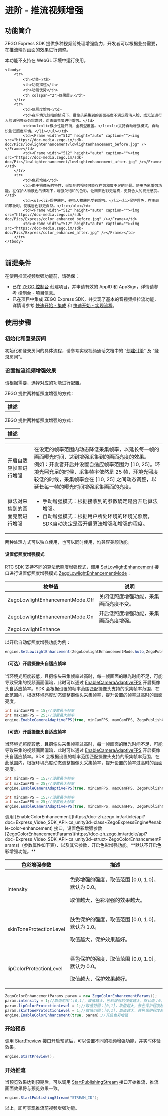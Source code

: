 # 进阶 - 推流视频增强

## 功能简介

ZEGO Express SDK 提供多种视频前处理增强能力，开发者可以根据业务需要，在推流端对画面的效果进行调整。

<Warning title="注意">
本功能不支持在 WebGL 环境中运行使用。
</Warning>

<table>

    <tbody>
        <tr>
            <th>功能</th>
            <th>功能描述</th>
            <th>功能优势</th>
            <th colspan="2">效果展示</th>
        </tr>
        <tr>
            <td>低照度增强</td>
            <td>在环境光较暗的情况下，摄像头采集到的画面亮度不满足看清人脸、或无法进行人脸识别等业务需求时，对画面亮度进行增强。</td>
            <td><ul><li>极小性能开销，全机型覆盖。</li><li>支持自动增强模式，自动识别低照度环境。</li></ul></td>
            <td><Frame width="512" height="auto" caption=""><img src="https://doc-media.zego.im/sdk-doc/Pics/lowlightenhancement/lowlightenhancement_before.jpg" /></Frame></td>
            <td><Frame width="512" height="auto" caption=""><img src="https://doc-media.zego.im/sdk-doc/Pics/lowlightenhancement/lowlightenhancement_after.jpg" /></Frame></td>
        </tr>
        <tr>
            <td>色彩增强</td>
            <td>由于摄像头的特性，采集到的视频可能存在饱和度不足的问题。使用色彩增强功能，在保护人物肤色的情况下，增强欠饱和的色彩，让画面色彩更逼真，更符合人的视觉感受。</td>
            <td><ul><li>保护肤色，避免人物肤色受到增强。</li><li>保护唇色，在美颜和带妆时，使嘴唇色彩更自然。</li></ul></td>
            <td><Frame width="512" height="auto" caption=""><img src="https://doc-media.zego.im/sdk-doc/Pics/Express/color_enhanced_before.jpg" /></Frame></td>
            <td><Frame width="512" height="auto" caption=""><img src="https://doc-media.zego.im/sdk-doc/Pics/Express/color_enhanced_after.jpg" /></Frame></td>
        </tr>
    </tbody>
</table>



## 前提条件

在使用推流视频增强功能前，请确保：

- 已在 [ZEGO 控制台](https://console.zego.im) 创建项目，并申请有效的 AppID 和 AppSign，详情请参考 [控制台 - 项目信息](/console/project-info)。
- 已在项目中集成 ZEGO Express SDK，并实现了基本的音视频推拉流功能，详情请参考 [快速开始 - 集成](https://doc-zh.zego.im/article/21098) 和 [快速开始 - 实现流程](https://doc-zh.zego.im/article/21035)。

## 使用步骤

### 初始化和登录房间

初始化和登录房间的具体流程，请参考实现视频通话文档中的 “[创建引擎](https://doc-zh.zego.im/article/21035#CreateEngine)” 及 “[登录房间](https://doc-zh.zego.im/article/21035#createroom)”。

### 设置推流视频增强效果

请根据需要，选择对应的功能进行配置。

<Accordion title="低照度增强" defaultOpen="false">
ZEGO 提供两种低照度增强的方式：

<table>
<tbody>
<tr>
<th>描述</th>
</tr>
</tbody>
</table>
    ZEGO 提供两种低照度增强的方式：
<table>
<tbody>
<tr>
<th>描述</th>
</tr>
</tbody>
</table>

<table>
<tbody>
<tr>
<td>开启自适应帧率进行增强</td>
<td>在设定的帧率范围内动态降低采集帧率，以延长每一帧的画面曝光时间，达到增强采集到的画面亮度的效果。
<br /> 例如：开发者开启并设置自适应帧率范围为 [10, 25]。环境光照充足的时候，采集帧率依然是 25 帧，环境光照度较低的时候，采集帧率会在 [10, 25] 之间动态调整，以延长每一帧的曝光时间增强采集画面的亮度。</td>
</tr>
<tr>
<td>算法对采集到的画面亮度进行增强</td>
<td><ul>
<li>手动增强模式：根据接收到的参数确定是否开启算法增强。</li>
<li>自动增强模式：根据用户所处环境的环境光照度，SDK自动决定是否开启算法增强和增强的程度。</li>
</ul>
</td>
</tr>
</tbody>
</table>

两种处理方式可以独立使用，也可以同时使用，均兼容美颜功能。

#### 设置低照度增强模式

RTC SDK 支持不同的算法低照度增强模式，调用 [SetLowlightEnhancement](https://doc-zh.zego.im/article/api?doc=Express_Video_SDK_API~cs_unity3d~class~ZegoExpressEngine#set-lowlight-enhancement) 接口进行设置低照度增强模式 [ZegoLowlightEnhancementMode](https://doc-zh.zego.im/article/api?doc=Express_Video_SDK_API~cs_unity3d~enum~ZegoLowlightEnhancementMode)：

|枚举值|说明|
|---|---|
|ZegoLowlightEnhancementMode.Off| 关闭低照度增强功能，采集画面亮度不变。|
|ZegoLowlightEnhancementMode.On|开启低照度增强功能，采集画面亮度增强。|
|ZegoLowlightEnhance

以开启自动低照度增强功能为例：

```cs
engine.SetLowlightEnhancement(ZegoLowlightEnhancementMode.Auto,ZegoPublishChannel.Main);
```



#### （可选）开启摄像头自适应帧率

当环境光照度较低，且摄像头采集帧率过高时，每一帧画面的曝光时间不足，可能导致采集的视频画面偏暗，此时可以通过 [EnableCameraAdaptiveFPS](https://doc-zh.zego.im/article/api?doc=Express_Video_SDK_API~cs_unity3d~class~ZegoExpressEngine#enable-camera-adaptive-fps) 开启摄像头自适应帧率。SDK 会根据设置的帧率范围匹配摄像头支持的采集帧率范围，在此范围内，根据环境亮度动态调整摄像头采集帧率，提升设置的帧率过高时的画面亮度。

```cs
int minCamFPS = 15;//设置最小帧率
int maxCamFPS = 25;//设置最大帧率
engine.EnableCameraAdaptiveFPS(true, minCamFPS, maxCamFPS, ZegoPublishChannel.Main);
```

#### （可选）开启摄像头自适应帧率

当环境光照度较低，且摄像头采集帧率过高时，每一帧画面的曝光时间不足，可能导致采集的视频画面偏暗，此时可以通过 [EnableCameraAdaptiveFPS](https://doc-zh.zego.im/article/api?doc=Express_Video_SDK_API~cs_unity3d~class~ZegoExpressEngine#enable-camera-adaptive-fps) 开启摄像头自适应帧率。SDK 会根据设置的帧率范围匹配摄像头支持的采集帧率范围，在此范围内，根据环境亮度动态调整摄像头采集帧率，提升设置的帧率过高时的画面亮度。

```cs
int minCamFPS = 15;//设置最小帧率
int maxCamFPS = 25;//设置最大帧率
engine.EnableCameraAdaptiveFPS(true, minCamFPS, maxCamFPS, ZegoPublishChannel.Main);
```

 ```cs
int minCamFPS = 15;//设置最小帧率
int maxCamFPS = 25;//设置最大帧率
engine.EnableCameraAdaptiveFPS(true, minCamFPS, maxCamFPS, ZegoPublishChannel.Main);


 ```
</Accordion>

<Accordion title="色彩增强" defaultOpen="false">
调用 [EnableColorEnhancement](https://doc-zh.zego.im/article/api?doc=Express_Video_SDK_API~cs_unity3d~class~ZegoExpressEngine#enable-color-enhancement) 接口，设置色彩增强参数 [ZegoColorEnhancementParams](https://doc-zh.zego.im/article/api?doc=Express_Video_SDK_API~cs_unity3d~struct~ZegoColorEnhancementParams)（参数属性如下表）、以及其它参数，开启色彩增强功能。**默认不开启色彩增强功能。**

|色彩增强参数|描述|
|-|-|
| intensity|<p>色彩增强的强度，取值范围 [0.0, 1.0]，默认为 0.0。</p><p>取值越大，色彩增强的效果越大。</p>|
| skinToneProtectionLevel |<p>肤色保护的强度，取值范围 [0.0, 1.0]，默认为 1.0。</p><p>取值越大，保护效果越好。</p>|
| lipColorProtectionLevel |<p>唇色保护的强度，取值范围 [0.0, 1.0]，默认为 0.0。</p><p>取值越大，保护效果越好。</p>|

```Cs
ZegoColorEnhancementParams param = new ZegoColorEnhancementParams();
param.intensity = 1;//取值范围：[0,1]，取值越大，色彩增强的强度越大。默认值：0。
param.lipColorProtectionLevel = 1;//取值范围：[0,1]，取值越大，肤色保护程度越大。默认值：1。
param.skinToneProtectionLevel = 1;//取值范围：[0,1]，取值越大，唇色保护程度越大。默认值：0。
engine.EnableColorEnhancement(true, param);//开启色彩增强
```
</Accordion>

### 开始预览

调用 [StartPreview](https://doc-zh.zego.im/article/api?doc=Express_Video_SDK_API~cs_unity3d~class~ZegoExpressEngine#start-preview) 接口开启预览后，可以设置不同的视频增强功能，并实时体验效果。

 ```cs
engine.StartPreview();
```

### 开始推流

当预览效果达到预期后，可以调用 [StartPublishingStream](https://doc-zh.zego.im/article/api?doc=Express_Video_SDK_API~cs_unity3d~class~ZegoExpressEngine#start-publishing-stream) 接口开始推流，推流画面效果将与预览效果一致。

```cs
engine.StartPublishingStream("STREAM_ID");
```

以上，即可实现推流前视频增强功能。
<Content />

